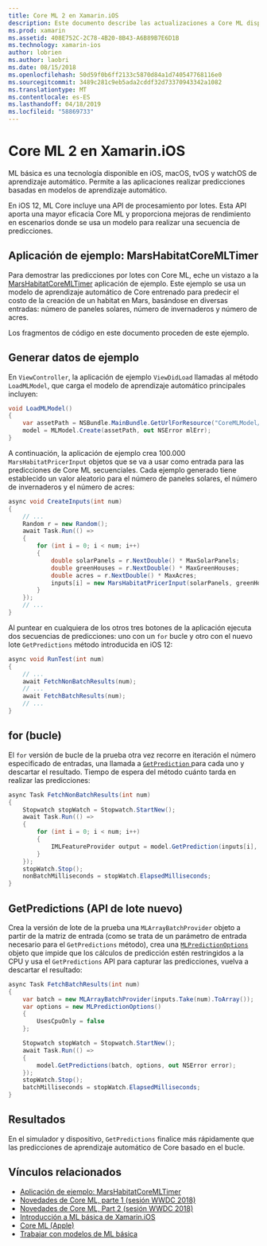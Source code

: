 ```yaml
---
title: Core ML 2 en Xamarin.iOS
description: Este documento describe las actualizaciones a Core ML disponible como parte de iOS 12. En concreto, examina las mejoras de rendimiento asociadas con la nueva API de predicción por lotes.
ms.prod: xamarin
ms.assetid: 408E752C-2C78-4B20-8B43-A6B89B7E6D1B
ms.technology: xamarin-ios
author: lobrien
ms.author: laobri
ms.date: 08/15/2018
ms.openlocfilehash: 50d59f0b6ff2133c5870d84a1d740547768116e0
ms.sourcegitcommit: 3489c281c9eb5ada2cddf32d73370943342a1082
ms.translationtype: MT
ms.contentlocale: es-ES
ms.lasthandoff: 04/18/2019
ms.locfileid: "58869733"
---
```

# <a name="core-ml-2-in-xamarinios"></a>Core ML 2 en Xamarin.iOS

ML básica es una tecnología disponible en iOS, macOS, tvOS y watchOS de aprendizaje automático. Permite a las aplicaciones realizar predicciones basadas en modelos de aprendizaje automático.

En iOS 12, ML Core incluye una API de procesamiento por lotes. Esta API aporta una mayor eficacia Core ML y proporciona mejoras de rendimiento en escenarios donde se usa un modelo para realizar una secuencia de predicciones.

## <a name="sample-app-marshabitatcoremltimer"></a>Aplicación de ejemplo: MarsHabitatCoreMLTimer

Para demostrar las predicciones por lotes con Core ML, eche un vistazo a la [MarsHabitatCoreMLTimer](https://developer.xamarin.com/samples/monotouch/iOS12/MarsHabitatCoreMLTimer) aplicación de ejemplo. Este ejemplo se usa un modelo de aprendizaje automático de Core entrenado para predecir el costo de la creación de un habitat en Mars, basándose en diversas entradas: número de paneles solares, número de invernaderos y número de acres.

Los fragmentos de código en este documento proceden de este ejemplo.

## <a name="generate-sample-data"></a>Generar datos de ejemplo

En `ViewController`, la aplicación de ejemplo `ViewDidLoad` llamadas al método `LoadMLModel`, que carga el modelo de aprendizaje automático principales incluyen:

```csharp
void LoadMLModel()
{
    var assetPath = NSBundle.MainBundle.GetUrlForResource("CoreMLModel/MarsHabitatPricer", "mlmodelc");
    model = MLModel.Create(assetPath, out NSError mlErr);
}
```

A continuación, la aplicación de ejemplo crea 100.000 `MarsHabitatPricerInput` objetos que se va a usar como entrada para las predicciones de Core ML secuenciales. Cada ejemplo generado tiene establecido un valor aleatorio para el número de paneles solares, el número de invernaderos y el número de acres:

```csharp
async void CreateInputs(int num)
{
    // ...
    Random r = new Random();
    await Task.Run(() =>
    {
        for (int i = 0; i < num; i++)
        {
            double solarPanels = r.NextDouble() * MaxSolarPanels;
            double greenHouses = r.NextDouble() * MaxGreenHouses;
            double acres = r.NextDouble() * MaxAcres;
            inputs[i] = new MarsHabitatPricerInput(solarPanels, greenHouses, acres);
        }
    });
    // ...
}
```

Al puntear en cualquiera de los otros tres botones de la aplicación ejecuta dos secuencias de predicciones: uno con un `for` bucle y otro con el nuevo lote `GetPredictions` método introducida en iOS 12:

```csharp
async void RunTest(int num)
{
    // ...
    await FetchNonBatchResults(num);
    // ...
    await FetchBatchResults(num);
    // ...
}
```

## <a name="for-loop"></a>for (bucle)

El `for` versión de bucle de la prueba otra vez recorre en iteración el número especificado de entradas, una llamada a [ `GetPrediction` ](xref:CoreML.MLModel.GetPrediction*) para cada uno y descartar el resultado. Tiempo de espera del método cuánto tarda en realizar las predicciones:

```csharp
async Task FetchNonBatchResults(int num)
{
    Stopwatch stopWatch = Stopwatch.StartNew();
    await Task.Run(() =>
    {
        for (int i = 0; i < num; i++)
        {
            IMLFeatureProvider output = model.GetPrediction(inputs[i], out NSError error);
        }
    });
    stopWatch.Stop();
    nonBatchMilliseconds = stopWatch.ElapsedMilliseconds;
}
```

## <a name="getpredictions-new-batch-api"></a>GetPredictions (API de lote nuevo)

Crea la versión de lote de la prueba una `MLArrayBatchProvider` objeto a partir de la matriz de entrada (como se trata de un parámetro de entrada necesario para el `GetPredictions` método), crea una [`MLPredictionOptions`](xref:CoreML.MLPredictionOptions)
objeto que impide que los cálculos de predicción estén restringidos a la CPU y usa el `GetPredictions` API para capturar las predicciones, vuelva a descartar el resultado:

```csharp
async Task FetchBatchResults(int num)
{
    var batch = new MLArrayBatchProvider(inputs.Take(num).ToArray());
    var options = new MLPredictionOptions()
    {
        UsesCpuOnly = false
    };

    Stopwatch stopWatch = Stopwatch.StartNew();
    await Task.Run(() =>
    {
        model.GetPredictions(batch, options, out NSError error);
    });
    stopWatch.Stop();
    batchMilliseconds = stopWatch.ElapsedMilliseconds;
}
```

## <a name="results"></a>Resultados

En el simulador y dispositivo, `GetPredictions` finalice más rápidamente que las predicciones de aprendizaje automático de Core basado en el bucle.

## <a name="related-links"></a>Vínculos relacionados

- [Aplicación de ejemplo: MarsHabitatCoreMLTimer](https://developer.xamarin.com/samples/monotouch/iOS12/MarsHabitatCoreMLTimer)
- [Novedades de Core ML, parte 1 (sesión WWDC 2018)](https://developer.apple.com/videos/play/wwdc2018/708/)
- [Novedades de Core ML, Part 2 (sesión WWDC 2018)](https://developer.apple.com/videos/play/wwdc2018/709/)
- [Introducción a ML básica de Xamarin.iOS](https://docs.microsoft.com/xamarin/ios/platform/introduction-to-ios11/coreml)
- [Core ML (Apple)](https://developer.apple.com/documentation/coreml?language=objc)
- [Trabajar con modelos de ML básica](https://developer.apple.com/machine-learning/build-run-models/)
